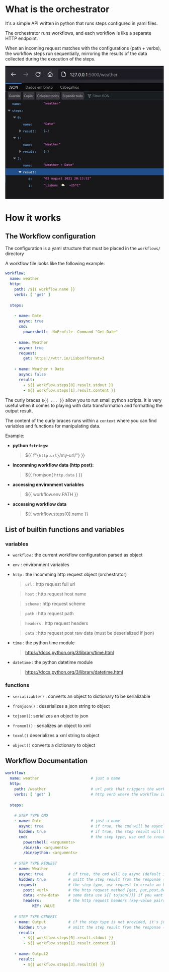 # **What is the orchestrator**

It's a simple API written in python that runs steps configured in yaml files.

The orchestrator runs workflows, and each workflow is like a separate HTTP endpoint.

When an incoming request matches with the configurations (path + verbs), the workflow steps run sequentially, mirroring the results of the data collected during the execution of the steps. 

![](docs/result.jpg)

# **How it works**

## The Workflow configuration

The configuration is a yaml structure that must be placed in the `workflows/` directory

A workflow file looks like the following example:

```yaml
workflow:
  name: weather
  http:
    path: /${{ workflow.name }}
    verbs: [ 'get' ]

  steps:
    
    - name: Date
      async: true
      cmd:
        powershell: -NoProfile -Command "Get-Date"

    - name: Weather
      async: true
      request:
        get: https://wttr.in/Lisbon?format=3

    - name: Weather + Date
      async: false
      result: 
        - ${{ workflow.steps[0].result.stdout }}
        - ${{ workflow.steps[1].result.content }}
```

The curly braces `${{ ... }}` allow you to run small python scripts. It is very useful when it comes to playing with data transformation and formatting the output result.

The content of the curly braces runs within a `context` where you can find variables and functions for manipulating data.

Example:

* **python `fstrings`:**
  
  >${{ f"`{http.url}`/my-url/"} }} 

* **incomming workflow data (http post):**

  >${{ fromjson( `http.data` ) }}

* **accessing environment variables**

  >${{ workflow.env.PATH }}

* **accessing workflow data**

  >${{ workflow.steps[0].name }}


## **List of builtin functions and variables**

### **variables**

* `workflow` :  the current workflow configuration parsed as object

* `env` :  environment variables

* `http` :  the incomming http request object (orchestrator) 

    >`url` : http request full url

    >`host` : http request host name

    >`scheme` : http request scheme

    >`path` : http request path

    >`headers` : http request headers

    >`data` : http request post raw data (must be deserialized if json)

* `time` :  the python time module
    
    >https://docs.python.org/3/library/time.html

* `datetime` :  the python datetime module
    
    >https://docs.python.org/3/library/datetime.html


### **functions**

* `serializable()` :      converts an object to dictionary to be serializable

* `fromjson()` :          deserializes a json string to object

* `tojson()`:             serializes an object to json 

* `fromxml()` :           serializes an object to xml 

* `toxml()`               deserializes a xml string to object

* `object()`            converts a dictionary to object


## **Workflow Documentation**

```yaml
workflow:
  name: weather                       # just a name
  http:
    path: /weather                    # url path that triggers the workflow
    verbs: [ 'get' ]                  # http verb where the workflow is listening on

  steps:

    # STEP TYPE CMD
    - name: Date                      # just a name
      async: true                     # if true, the cmd will be async  (default is false)
      hidden: true                    # if true, the step result will be omitted from the response  (default is false)
      cmd:                            # the step type, use cmd to create a terminal step type
        powershell: <arguments> 
        /bin/sh: <arguments>
        /bin/python: <arguments>

    # STEP TYPE REQUEST
    - name: Weather
      async: true           # if true, the cmd will be async (default is false)
      hidden: true          # omitt the step result from the response (default is false)
      request:              # the step type, use request to create an http step type
        post: <url>         # the http request method [get, put,post,delete]
        data: <raw-data>    # some data use ${{ tojson()}} if you want to serialize an object
        headers:            # the http request headers (key-value pairs)
            KEY: VALUE    

    # STEP TYPE GENERIC
    - name: Output          # if the step type is not provided, it's just data
      hidden: true          # omitt the step result from the response (default is false)
      result:                
        - ${{ workflow.steps[0].result.stdout }}
        - ${{ workflow.steps[1].result.content }}

    - name: Output2                  
      result:                         
        - ${{ workflow.steps[3].result[0] }}
```
